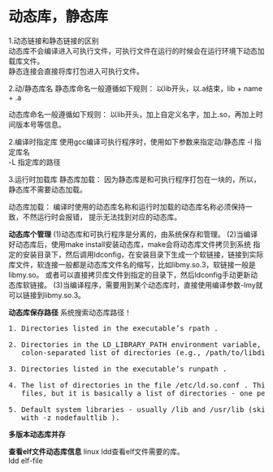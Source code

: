 # 动态库，静态库  
  
1.动态链接和静态链接的区别    
动态库不会编译进入可执行文件，可执行文件在运行的时候会在运行环境下动态加载库文件。  
静态连接会直接将库打包进入可执行文件。    

2.动/静态库名
静态库命名一般遵循如下规则：
以lib开头，以.a结束，lib + name + .a  

动态库命名一般遵循如下规则：
以lib开头，加上自定义名字，加上.so，再加上时间版本号等信息。

2.编译时指定库
使用gcc编译可执行程序时，使用如下参数来指定动/静态库
-l  指定库名    
-L  指定库的路径    
  
3.运行时加载库
静态库加载：
因为静态库是和可执行程序打包在一块的，所以，静态库不需要动态加载。

动态库加载：
编译时使用的动态库名称和运行时加载的动态库名称必须保持一致，不然运行时会报错，
提示无法找到对应的动态库。

**动态库个管理**
(1)动态库和可执行程序是分离的，由系统保存和管理。
(2)当编译好动态库后，使用make install安装动态库，make会将动态库文件拷贝到系统
   指定的安装目录下，然后调用ldconfig，在安装目录下生成一个软链接，链接到实际
   库文件，软连接一般都是动态库文件名的缩写，比如libmy.so.3，软链接一般是libmy.so。
   或者可以直接拷贝库文件到指定的目录下，然后ldconfig手动更新动态库软链接。
(3)当编译程序，需要用到某个动态库时，直接使用编译参数-lmy就可以链接到libmy.so.3。

**动态库保存路径**
系统搜索动态库路径！  
<pre>
1. Directories listed in the executable’s rpath .  

2. Directories in the LD_LIBRARY_PATH environment variable, which contains  
   colon-separated list of directories (e.g., /path/to/libdir:/another/path )  

3. Directories listed in the executable’s runpath .  

4. The list of directories in the file /etc/ld.so.conf . This file can include other  
   files, but it is basically a list of directories - one per line.  

5. Default system libraries - usually /lib and /usr/lib (skipped if compiled  
   with -z nodefaultlib ).  
</pre>


**多版本动态库并存**


**查看elf文件动态库信息**
linux ldd查看elf文件需要的库。  
ldd    elf-file    
